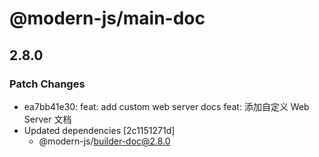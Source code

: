 # @modern-js/main-doc

## 2.8.0

### Patch Changes

- ea7bb41e30: feat: add custom web server docs
  feat: 添加自定义 Web Server 文档
- Updated dependencies [2c1151271d]
  - @modern-js/builder-doc@2.8.0
